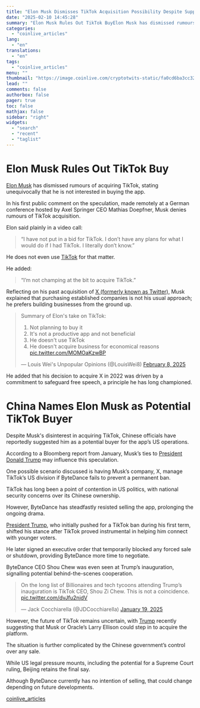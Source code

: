 ```yaml
---
title: "Elon Musk Dismisses TikTok Acquisition Possibility Despite Support from Chinese Officials and Donald Trump"
date: "2025-02-10 14:45:28"
summary: "Elon Musk Rules Out TikTok BuyElon Musk has dismissed rumours of acquiring TikTok, stating unequivocally that he is not interested in buying the app. In his first public comment on the speculation, made remotely at a German conference hosted by Axel Springer CEO Mathias Doepfner, Musk denies rumours of TikTok..."
categories:
  - "coinlive_articles"
lang:
  - "en"
translations:
  - "en"
tags:
  - "coinlive_articles"
menu: ""
thumbnail: "https://image.coinlive.com/cryptotwits-static/fa0cd6ba3cc3282716eb8ee40ea57455.jpeg"
lead: ""
comments: false
authorbox: false
pager: true
toc: false
mathjax: false
sidebar: "right"
widgets:
  - "search"
  - "recent"
  - "taglist"
---
```


Elon Musk Rules Out TikTok Buy
==============================

[Elon Musk](https://www.coinlive.com/news/elon-musk-kicks-off-x-spaces-for-d-o-g-e-details-usaid ) has dismissed rumours of acquiring TikTok, stating unequivocally that he is not interested in buying the app.

In his first public comment on the speculation, made remotely at a German conference hosted by Axel Springer CEO Mathias Doepfner, Musk denies rumours of TikTok acquisition.

Elon said plainly in a video call:

> “I have not put in a bid for TikTok. I don’t have any plans for what I would do if I had TikTok. I literally don’t know.”

He does not even use [TikTok](https://www.coinlive.com/news/tiktok-s-us-battle-takes-a-new-turn-as-justin-sun ) for that matter.

He added:

> “I’m not champing at the bit to acquire TikTok.”

Reflecting on his past acquisition of [X (formerly known as Twitter),](https://www.coinlive.com/news/Tweetocalypse-or-X-citing-Changes-Elon-Musk-Rebrands-Twitter-to ) Musk explained that purchasing established companies is not his usual approach; he prefers building businesses from the ground up.

> Summary of Elon's take on TikTok:  
>   
> 1. Not planning to buy it  
> 2. It's not a productive app and not beneficial  
> 3. He doesn't use TikTok   
> 4. He doesn't acquire business for economical reasons [pic.twitter.com/MOMOaKzwBP](https://t.co/MOMOaKzwBP)
> 
> — Louis Wei's Unpopular Opinions (@LouisWei8) [February 8, 2025](https://twitter.com/LouisWei8/status/1888319120468550022?ref_src=twsrc%5Etfw)

He added that his decision to acquire X in 2022 was driven by a commitment to safeguard free speech, a principle he has long championed.

China Names Elon Musk as Potential TikTok Buyer
===============================================

Despite Musk's disinterest in acquiring TikTok, Chinese officials have reportedly suggested him as a potential buyer for the app’s US operations.

According to a Bloomberg report from January, Musk’s ties to [President Donald Trump](https://www.coinlive.com/news/critics-slam-trump-for-calling-fatal-washington-crash-amazing-in ) may influence this speculation.

One possible scenario discussed is having Musk’s company, X, manage TikTok’s US division if ByteDance fails to prevent a permanent ban.

TikTok has long been a point of contention in US politics, with national security concerns over its Chinese ownership.

However, ByteDance has steadfastly resisted selling the app, prolonging the ongoing drama.

[President Trump](https://www.coinlive.com/news/president-elect-donald-trump-to-the-rescue-as-tiktok-restores-service ), who initially pushed for a TikTok ban during his first term, shifted his stance after TikTok proved instrumental in helping him connect with younger voters.

He later signed an executive order that temporarily blocked any forced sale or shutdown, providing ByteDance more time to negotiate.

ByteDance CEO Shou Chew was even seen at Trump’s inauguration, signalling potential behind-the-scenes cooperation.

> On the long list of Billionaires and tech tycoons attending Trump’s inauguration is TikTok CEO, Shou Zi Chew. This is not a coincidence. [pic.twitter.com/dvJfu2njdV](https://t.co/dvJfu2njdV)
> 
> — Jack Cocchiarella (@JDCocchiarella) [January 19, 2025](https://twitter.com/JDCocchiarella/status/1880830211039916071?ref_src=twsrc%5Etfw)

However, the future of TikTok remains uncertain, with [Trump](https://www.coinlive.com/news/president-elect-donald-trump-to-the-rescue-as-tiktok-restores-service ) recently suggesting that Musk or Oracle’s Larry Ellison could step in to acquire the platform.

The situation is further complicated by the Chinese government’s control over any sale.

While US legal pressure mounts, including the potential for a Supreme Court ruling, Beijing retains the final say.

Although ByteDance currently has no intention of selling, that could change depending on future developments.

[coinlive_articles](https://www.coinlive.com/news/elon-musk-dismisses-tiktok-acquisition-possibility-despite-support-from-chinese)
